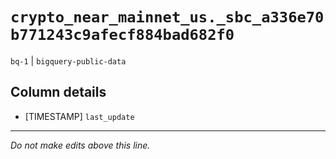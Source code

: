 # `crypto_near_mainnet_us._sbc_a336e70b771243c9afecf884bad682f0`
`bq-1` | `bigquery-public-data`

## Column details
* [TIMESTAMP] `last_update`

-------------------------------------------------------------------------------
*Do not make edits above this line.*
